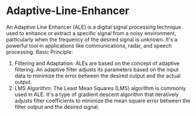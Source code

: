 # Adaptive-Line-Enhancer
An Adaptive Line Enhancer (ALE) is a digital signal processing technique used to enhance or extract a specific signal from a noisy environment, particularly when the frequency of the desired signal is unknown. It's a powerful tool in applications like communications, radar, and speech processing.
Basic Principle:
1. Filtering and Adaptation: ALEs are based on the concept of adaptive filtering. An adaptive filter adjusts its parameters based on the input data to minimize the error between the desired output and the actual output.
2. LMS Algorithm: The Least Mean Squares (LMS) algorithm is commonly used in ALE. It's a type of gradient descent algorithm that iteratively adjusts filter coefficients to minimize the mean square error between the filter output and the desired signal.
